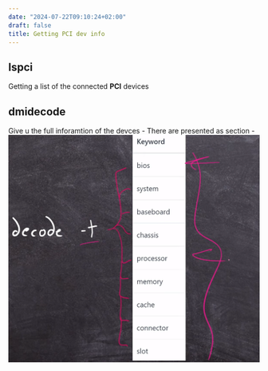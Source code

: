 ```yaml
---
date: "2024-07-22T09:10:24+02:00"
draft: false
title: Getting PCI dev info
---
```


## lspci

Getting a list of the connected **PCI** devices

## dmidecode

Give u the full inforamtion of the devces - There are presented as
section -
![Pasted_image_20240425142425.png](/static/Pasted_image_20240425142425.png)
